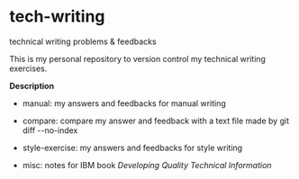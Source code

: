 # tech-writing
technical writing problems &amp; feedbacks

This is my personal repository to version control my technical writing exercises.

**Description**

- manual: my answers and feedbacks for manual writing

- compare: compare my answer and feedback with a text file made by git diff --no-index

- style-exercise: my answers and feedbacks for style writing

- misc: notes for IBM book _Developing Quality Technical Information_
